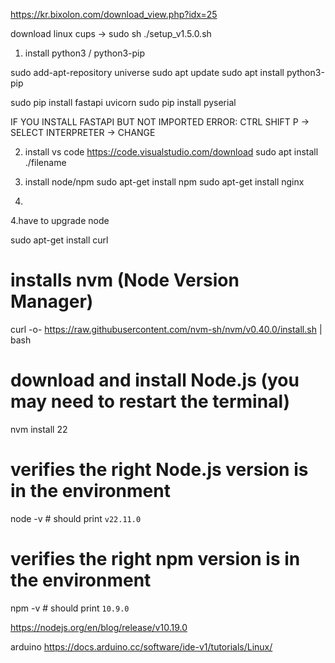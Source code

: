 https://kr.bixolon.com/download_view.php?idx=25

download linux cups -> sudo sh ./setup_v1.5.0.sh

1. install python3 / python3-pip

sudo add-apt-repository universe
sudo apt update
sudo apt install python3-pip

sudo pip install fastapi uvicorn
sudo pip install pyserial


IF YOU INSTALL FASTAPI BUT NOT IMPORTED ERROR:
CTRL SHIFT P -> SELECT INTERPRETER -> CHANGE 

2. install vs code
https://code.visualstudio.com/download
sudo apt install ./filename

4. install node/npm
sudo apt-get install npm
sudo apt-get install nginx
6. 
4.have to upgrade node

sudo apt-get install curl
# installs nvm (Node Version Manager)
curl -o- https://raw.githubusercontent.com/nvm-sh/nvm/v0.40.0/install.sh | bash

# download and install Node.js (you may need to restart the terminal)
nvm install 22

# verifies the right Node.js version is in the environment
node -v # should print `v22.11.0`

# verifies the right npm version is in the environment
npm -v # should print `10.9.0`

https://nodejs.org/en/blog/release/v10.19.0


arduino
https://docs.arduino.cc/software/ide-v1/tutorials/Linux/


